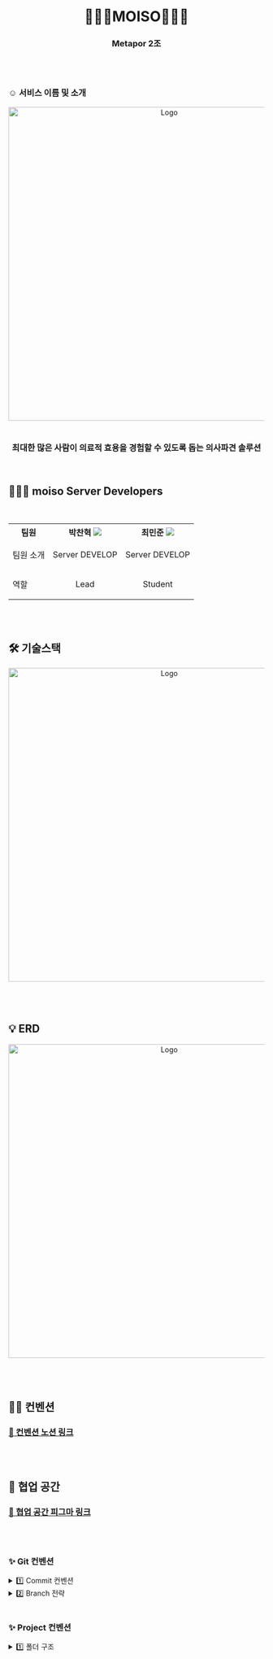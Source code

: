 <h1 align="center"> 🥧🌱🛶MOISO🛶🌱🥧 </h1>
<h3 align="center">Metapor 2조</h3>
<br />
<br />

<h3>☺️ 서비스 이름 및 소개 </h3>

<div align="center"> 
<img width="617" alt="Logo" src="https://github.com/user-attachments/assets/0218b71b-2482-4025-b528-e1b1b13715c0"></div>
<br />
<h3 align="center">최대한 많은 사람이 의료적 효용을 경험할 수 있도록 돕는 의사파견 솔루션</h3>
<br/>




<h2>👩🏻‍💻 moiso Server Developers </h2>
<br/>


<div align="center">
<table>
<th>팀원</th>
    <th> 박찬혁 <a href="https://github.com/devch1013"><img src="https://github.com/user-attachments/assets/f71eb14f-b9c6-43e5-946e-8afa891bf2dc"/><a></th>
    <th> 최민준 <a href="https://github.com/202010927choiminjune"><img src="https://github.com/user-attachments/assets/f7fdf3b3-f347-4313-96e0-a36592ccd838"/></a></th>
    <tr>
    <td> 팀원 소개 </td>
    	<td><p align="center">Server DEVELOP</p></td>
    	<td><p align="center">Server DEVELOP</p></td>
    </tr>
    <tr>
	<td> 역할 </td>
	<td>
		<p align="center">Lead</p>
	</td>
	<td>
		<p align="center">Student</p>
	</td>
    </tr>
    </table>
</div>

<br/>
<br/>


<h2> 🛠 기술스택 </h2>
<div align="center"> 
<img width="617" alt="Logo" src="https://github.com/user-attachments/assets/4d9e4c92-0786-4ea1-a480-4afae8ed041e"></div>
<br />
                                                                 

<br />
<br />
<h2> 💡 ERD </h2>
<div align="center"> 
<img width="617" alt="Logo" src="https://github.com/user-attachments/assets/4fe845c2-a625-40eb-87da-6f62d979f266"></div>
<br />



<br/>
<br />

## ✍🏻 컨벤션

### [📏 컨벤션 노션 링크](https://www.notion.so/devch1013/Metapor-7551a67592cb4f418d5ea96844993b53?p=bfc333db165d4419bedceb910f97a8bd&pm=s)
<br/>
<br />

## 📌 협업 공간

### [📏 협업 공간 피그마 링크](https://www.figma.com/design/cvZx9R9iLDNVFC0rRWCilA/META%3AFOR-%ED%95%B4%EC%BB%A4%ED%86%A4?node-id=0-1&node-type=canvas&t=q7R0evWZnAuroZ6l-0)

<br/>
<br/>

### ✨ Git 컨벤션

<details>
<summary>  1️⃣ Commit 컨벤션  </summary>

<br />
<strong>Commit Type</strong>

<br />

```
type: subject 
type과 콜론 후 한칸 띄고 subject 
```

- **Commit 메시지 종류 설명**

| 제목     | 내용                                        |
| -------- | ------------------------------------------- |
| feat     | 새로운 기능에 대한 커밋                     |
| fix      | 버그 수정에 대한 커밋                       |
| build    | 빌드 관련 파일 수정에 대한 커밋             |
| chore    | 그 외 자잘한 수정에 대한 커밋               |
| docs     | 문서 수정에 대한 커밋                       |
| style    | 코드 스타일 혹은 포맷 등에 관한 커밋 |
| refactor | 코드 리팩토링에 대한 커밋                   |
| etc      | 위에 해당하지 않는 모든 변경(가능한 x) |
| test     | 테스트 코드 추가, 삭제, 변경 |

<br/>

</details>

<details>
<summary> 2️⃣ Branch 전략 </summary>
- 브랜치 운영
    - `main` : 완전히 안전하다고 판단되었을 때, 즉 배포가 가능한 최종 merge하는 곳
    - `본인이름` : 본인 이름으로 브랜치 파서 커밋 및 푸시하기
   
 

<br/>

</details>


<br/>

### ✨ Project 컨벤션

<details>
<summary >1️⃣ 폴더 구조 </summary>

<br/>

